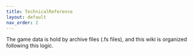 ```yaml
---
title: TechnicalReference
layout: default
nav_order: 2
---
```


The game data is hold by archive files (.fs files), and this wiki is organized following this logic.